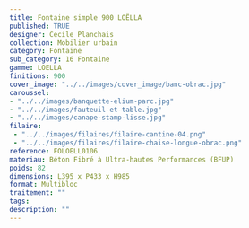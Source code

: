 ```yaml
---
title: Fontaine simple 900 LOËLLA 
published: TRUE
designer: Cecile Planchais
collection: Mobilier urbain
category: Fontaine
sub_category: 16 Fontaine
gamme: LOELLA
finitions: 900
cover_image: "../../images/cover_image/banc-obrac.jpg"
caroussel: 
- "../../images/banquette-elium-parc.jpg"
- "../../images/fauteuil-et-table.jpg"
- "../../images/canape-stamp-lisse.jpg"
filaire: 
 - "../../images/filaires/filaire-cantine-04.png"
 - "../../images/filaires/filaire-chaise-longue-obrac.png"
reference: FOLOELL0106
materiau: Béton Fibré à Ultra-hautes Performances (BFUP)
poids: 82
dimensions: L395 x P433 x H985 
format: Multibloc
traitement: ""
tags: 
description: ""
---
```

